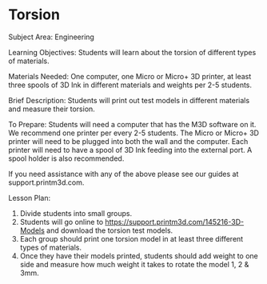 # Torsion

Subject Area: Engineering

Learning Objectives: Students will learn about the torsion of different types of materials. 

Materials Needed: One computer, one Micro or Micro+ 3D printer, at least three spools of 3D Ink in different materials and weights per 2-5 students. 

Brief Description: Students will print out test models in different materials and measure their torsion. 

To Prepare: Students will need a computer that has the M3D software on it. We recommend one printer per every 2-5 students. The Micro or Micro+ 3D printer will need to be plugged into both the wall and the computer. Each printer will need to have a spool of 3D Ink feeding into the external port. A spool holder is also recommended. 

If you need assistance with any of the above please see our guides at support.printm3d.com. 

Lesson Plan: 

1. Divide students into small groups.   
2. Students will go online to https://support.printm3d.com/145216-3D-Models and download the torsion test models.   
3. Each group should print one torsion model in at least three different types of materials.   
4. Once they have their models printed, students should add weight to one side and measure how much weight it takes to rotate the model 1, 2 & 3mm. 

